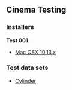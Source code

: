 ## Cinema Testing

### Installers

**Test 001** 

* [Mac OSX 10.13.x](./installers/CinemaScopeInstaller001.dmg)

### Test data sets

* [Cylinder](data/test_cylinder.cdb.zip)
